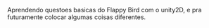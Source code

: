 Aprendendo questoes basicas do Flappy Bird com o unity2D, e pra futuramente colocar algumas coisas diferentes.

